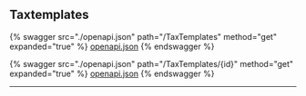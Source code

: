 ## Taxtemplates




{% swagger src="./openapi.json" path="/TaxTemplates" method="get" expanded="true" %}
[openapi.json](./docs/openapi.json)
{% endswagger %}

{% swagger src="./openapi.json" path="/TaxTemplates/{id}" method="get" expanded="true" %}
[openapi.json](./docs/openapi.json)
{% endswagger %}


---


